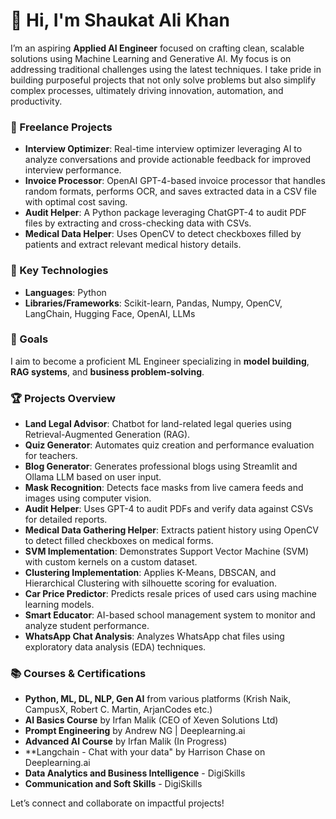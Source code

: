 # 👋 Hi, I'm Shaukat Ali Khan

I’m an aspiring **Applied AI Engineer** focused on crafting clean, scalable solutions using Machine Learning and Generative AI. My focus is on addressing traditional challenges using the latest techniques. I take pride in building purposeful projects that not only solve problems but also simplify complex processes, ultimately driving innovation, automation, and productivity.

### 🌟 Freelance Projects
- **Interview Optimizer**: Real-time interview optimizer leveraging AI to analyze conversations and provide actionable feedback for improved interview performance.
- **Invoice Processor**: OpenAI GPT-4-based invoice processor that handles random formats, performs OCR, and saves extracted data in a CSV file with optimal cost saving.
- **Audit Helper**: A Python package leveraging ChatGPT-4 to audit PDF files by extracting and cross-checking data with CSVs.
- **Medical Data Helper**: Uses OpenCV to detect checkboxes filled by patients and extract relevant medical history details.

### 🚀 Key Technologies
- **Languages**: Python
- **Libraries/Frameworks**: Scikit-learn, Pandas, Numpy, OpenCV, LangChain, Hugging Face, OpenAI, LLMs

### 🎯 Goals
I aim to become a proficient ML Engineer specializing in **model building**, **RAG systems**, and **business problem-solving**.

### 🏆 Projects Overview
- **Land Legal Advisor**: Chatbot for land-related legal queries using Retrieval-Augmented Generation (RAG).
- **Quiz Generator**: Automates quiz creation and performance evaluation for teachers.
- **Blog Generator**: Generates professional blogs using Streamlit and Ollama LLM based on user input.
- **Mask Recognition**: Detects face masks from live camera feeds and images using computer vision.
- **Audit Helper**: Uses GPT-4 to audit PDFs and verify data against CSVs for detailed reports.
- **Medical Data Gathering Helper**: Extracts patient history using OpenCV to detect filled checkboxes on medical forms.
- **SVM Implementation**: Demonstrates Support Vector Machine (SVM) with custom kernels on a custom dataset.
- **Clustering Implementation**: Applies K-Means, DBSCAN, and Hierarchical Clustering with silhouette scoring for evaluation.
- **Car Price Predictor**: Predicts resale prices of used cars using machine learning models.
- **Smart Educator**: AI-based school management system to monitor and analyze student performance.
- **WhatsApp Chat Analysis**: Analyzes WhatsApp chat files using exploratory data analysis (EDA) techniques.

### 📚 Courses & Certifications
- **Python, ML, DL, NLP, Gen AI** from various platforms (Krish Naik, CampusX, Robert C. Martin, ArjanCodes etc.)
- **AI Basics Course** by Irfan Malik (CEO of Xeven Solutions Ltd)
- **Prompt Engineering** by Andrew NG | Deeplearning.ai
- **Advanced AI Course** by Irfan Malik (In Progress)
- **Langchain - Chat with your data" by Harrison Chase on Deeplearning.ai
- **Data Analytics and Business Intelligence** - DigiSkills
- **Communication and Soft Skills** - DigiSkills

Let’s connect and collaborate on impactful projects!
